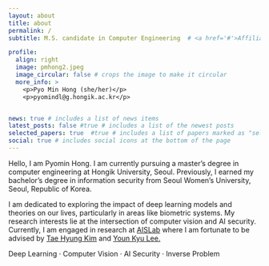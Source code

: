 ```yaml
---
layout: about
title: about
permalink: /
subtitle: M.S. candidate in Computer Engineering  # <a href='#'>Affiliations</a>. Address. Contacts. Moto. Etc. 

profile:
  align: right
  image: pmhong2.jpeg
  image_circular: false # crops the image to make it circular
  more_info: >
    <p>Pyo Min Hong (she/her)</p>
    <p>pyomindl@g.hongik.ac.kr</p>


news: true # includes a list of news items
latest_posts: false #true # includes a list of the newest posts
selected_papers: true  #true # includes a list of papers marked as "selected={true}"
social: true # includes social icons at the bottom of the page
---
```


Hello, I am Pyomin Hong. I am currently pursuing a master’s degree in computer engineering at Hongik University, Seoul. Previously, I earned my bachelor’s degree in information security from Seoul Women’s University, Seoul, Republic of Korea.

I am dedicated to exploring the impact of deep learning models and theories on our lives, particularly in areas like biometric systems. My research interests lie at the intersection of computer vision and AI security. Currently, I am engaged in research at <a href='https://ais.hongik.ac.kr'>AISLab</a> where I am fortunate to be advised by <a href='https://sites.google.com/usc.edu/taekim/'>Tae Hyung Kim</a> and <a href='https://sites.google.com/view/younkyul'>Youn Kyu Lee.</a>  

Deep Learning ·  Computer Vision   ·  AI Security ·  Inverse Problem 
